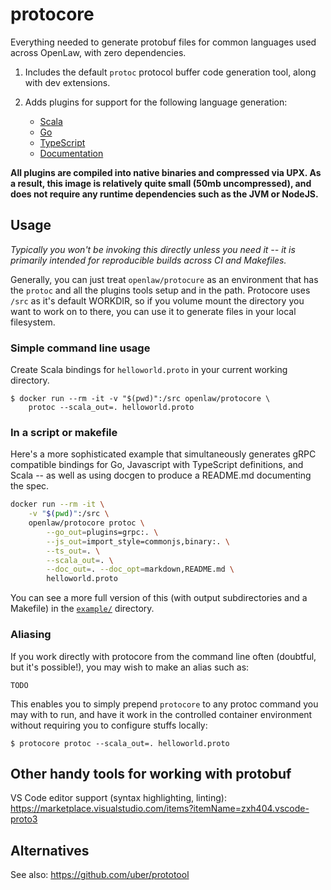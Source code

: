 # protocore

Everything needed to generate protobuf files for common languages used across OpenLaw, with zero dependencies.

1. Includes the default `protoc` protocol buffer code generation tool, along with dev
   extensions.

2. Adds plugins for support for the following language generation:
   - [Scala](https://scalapb.github.io/scalapbc.html)
   - [Go](https://github.com/golang/protobuf/)
   - [TypeScript](https://github.com/improbable-eng/ts-protoc-gen)
   - [Documentation](https://github.com/pseudomuto/protoc-gen-doc)

**All plugins are compiled into native binaries and compressed via UPX. As a
result, this image is relatively quite small (50mb uncompressed), and does not
require any runtime dependencies such as the JVM or NodeJS.**

## Usage

_Typically you won't be invoking this directly unless you need it -- it is
primarily intended for reproducible builds across CI and Makefiles._

Generally, you can just treat `openlaw/protocure` as an environment that has the
`protoc` and all the plugins tools setup and in the path. Protocore uses `/src`
as it's default WORKDIR, so if you volume mount the directory you want to work
on to there, you can use it to generate files in your local filesystem.

### Simple command line usage

Create Scala bindings for `helloworld.proto` in your current working directory.

```shell
$ docker run --rm -it -v "$(pwd)":/src openlaw/protocore \
    protoc --scala_out=. helloworld.proto
```

### In a script or makefile

Here's a more sophisticated example that simultaneously generates gRPC
compatible bindings for Go, Javascript with TypeScript definitions, and Scala --
as well as using docgen to produce a README.md documenting the spec.

```bash
docker run --rm -it \
    -v "$(pwd)":/src \
    openlaw/protocore protoc \
        --go_out=plugins=grpc:. \
        --js_out=import_style=commonjs,binary:. \
        --ts_out=. \
        --scala_out=. \
        --doc_out=. --doc_opt=markdown,README.md \
        helloworld.proto
```

You can see a more full version of this (with output subdirectories and a
Makefile) in the [`example/`](example/) directory.

### Aliasing

If you work directly with protocore from the command line often (doubtful, but
it's possible!), you may wish to make an alias such as:

    TODO

This enables you to simply prepend `protocore` to any protoc command you may
with to run, and have it work in the controlled container environment without
requiring you to configure stuffs locally:

```shell
$ protocore protoc --scala_out=. helloworld.proto
```

## Other handy tools for working with protobuf

VS Code editor support (syntax highlighting, linting):
https://marketplace.visualstudio.com/items?itemName=zxh404.vscode-proto3

## Alternatives

See also: https://github.com/uber/prototool
